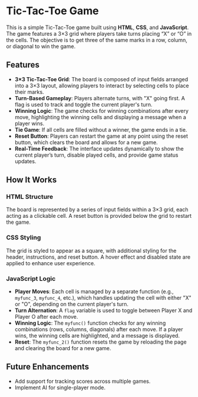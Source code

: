 # Tic-Tac-Toe Game

This is a simple Tic-Tac-Toe game built using **HTML**, **CSS**, and **JavaScript**. The game features a 3×3 grid where players take turns placing “X” or “O” in the cells. The objective is to get three of the same marks in a row, column, or diagonal to win the game.

## Features
- **3×3 Tic-Tac-Toe Grid**: The board is composed of input fields arranged into a 3×3 layout, allowing players to interact by selecting cells to place their marks.
- **Turn-Based Gameplay**: Players alternate turns, with "X" going first. A flag is used to track and toggle the current player's turn.
- **Winning Logic**: The game checks for winning combinations after every move, highlighting the winning cells and displaying a message when a player wins.
- **Tie Game**: If all cells are filled without a winner, the game ends in a tie.
- **Reset Button**: Players can restart the game at any point using the reset button, which clears the board and allows for a new game.
- **Real-Time Feedback**: The interface updates dynamically to show the current player’s turn, disable played cells, and provide game status updates.

## How It Works
### HTML Structure
The board is represented by a series of input fields within a 3×3 grid, each acting as a clickable cell. A reset button is provided below the grid to restart the game.

### CSS Styling
The grid is styled to appear as a square, with additional styling for the header, instructions, and reset button. A hover effect and disabled state are applied to enhance user experience.

### JavaScript Logic
- **Player Moves**: Each cell is managed by a separate function (e.g., `myfunc_3`, `myfunc_4`, etc.), which handles updating the cell with either "X" or "O", depending on the current player's turn.
- **Turn Alternation**: A `flag` variable is used to toggle between Player X and Player O after each move.
- **Winning Logic**: The `myfunc()` function checks for any winning combinations (rows, columns, diagonals) after each move. If a player wins, the winning cells are highlighted, and a message is displayed.
- **Reset**: The `myfunc_2()` function resets the game by reloading the page and clearing the board for a new game.


## Future Enhancements
- Add support for tracking scores across multiple games.
- Implement AI for single-player mode.

